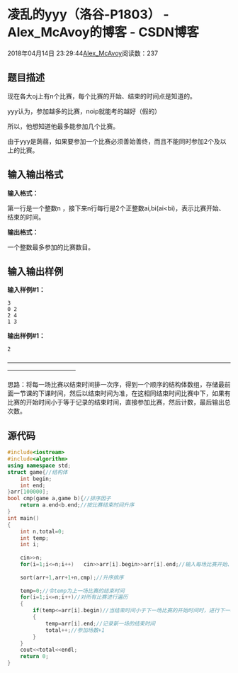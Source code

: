 # 凌乱的yyy（洛谷-P1803） - Alex_McAvoy的博客 - CSDN博客





2018年04月14日 23:29:44[Alex_McAvoy](https://me.csdn.net/u011815404)阅读数：237








## 题目描述

现在各大oj上有n个比赛，每个比赛的开始、结束的时间点是知道的。

yyy认为，参加越多的比赛，noip就能考的越好（假的）

所以，他想知道他最多能参加几个比赛。

由于yyy是蒟蒻，如果要参加一个比赛必须善始善终，而且不能同时参加2个及以上的比赛。

## 输入输出格式

**输入格式：**

第一行是一个整数n ，接下来n行每行是2个正整数ai,bi(ai<bi)，表示比赛开始、结束的时间。

**输出格式：**

一个整数最多参加的比赛数目。

## 输入输出样例

**输入样例#1：**

```
3
0 2
2 4
1 3
```

**输出样例#1：**

```
2
```

———————————————————————————————————————————————

思路：将每一场比赛以结束时间排一次序，得到一个顺序的结构体数组，存储最前面一节课的下课时间，然后以结束时间为准，在这相同结束时间比赛中下，如果有比赛的开始时间小于等于记录的结束时间，直接参加比赛，然后计数，最后输出总次数。

## 源代码

```cpp
#include<iostream>
#include<algorithm>
using namespace std;
struct game{//结构体
    int begin;
    int end;
}arr[100000];
bool cmp(game a,game b){//排序因子
    return a.end<b.end;//按比赛结束时间升序
}
int main()
{
    int n,total=0;
    int temp;
    int i;
    
    cin>>n;
    for(i=1;i<=n;i++)	cin>>arr[i].begin>>arr[i].end;//输入每场比赛开始、结束时间
    
    sort(arr+1,arr+1+n,cmp);//升序排序
    
    temp=0;//令temp为上一场比赛的结束时间
    for(i=1;i<=n;i++)//对所有比赛进行遍历
    {
        if(temp<=arr[i].begin)//当结束时间小于下一场比赛的开始时间时，进行下一场比赛
        {
            temp=arr[i].end;//记录新一场的结束时间
            total++;//参加场数+1
        }
    }    
    cout<<total<<endl;
    return 0;
}
```



